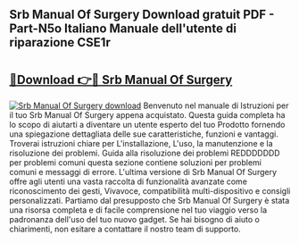 ## Srb Manual Of Surgery Download gratuit PDF - Part-N5o Italiano Manuale dell'utente di riparazione CSE1r

# <h2><a href="http://dfbgpv.blite.top/?on=Srb+Manual+Of+Surgery">🔗Download 👉🔴 Srb Manual Of Surgery</a></h2>

[![Srb Manual Of Surgery download](https://i.imgur.com/lujVjoI.png)](http://dfbgpv.blite.top/?on=Srb+Manual+Of+Surgery)
Benvenuto nel manuale di Istruzioni per il tuo Srb Manual Of Surgery appena acquistato. Questa guida completa ha lo scopo di aiutarti a diventare un utente esperto del tuo Prodotto fornendo una spiegazione dettagliata delle sue caratteristiche, funzioni e vantaggi. Troverai istruzioni chiare per L'installazione, L'uso, la manutenzione e la risoluzione dei problemi. Guida alla risoluzione dei problemi REDDDDDDD per problemi comuni questa sezione contiene soluzioni per problemi comuni e messaggi di errore. L'ultima versione di Srb Manual Of Surgery offre agli utenti una vasta raccolta di funzionalità avanzate come riconoscimento dei gesti, Vivavoce, compatibilità multi-dispositivo e consigli personalizzati. Partiamo dal presupposto che Srb Manual Of Surgery è stata una risorsa completa e di facile comprensione nel tuo viaggio verso la padronanza dell'uso del tuo nuovo gadget. Se hai bisogno di aiuto o chiarimenti, non esitare a contattare il nostro team di supporto.
